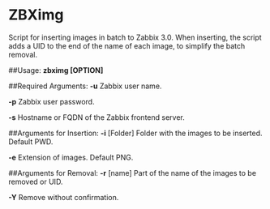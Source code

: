 # ZBXimg
Script for inserting images in batch to Zabbix 3.0.
When inserting, the script adds a UID to the end of the name of each image, to simplify the batch removal.

##Usage:
**zbximg [OPTION]**
                
##Required Arguments:
**-u**              Zabbix user name.

**-p**              Zabbix user password.

**-s**              Hostname or FQDN of the Zabbix frontend server.

##Arguments for Insertion:
**-i** [Folder]     Folder with the images to be inserted. Default PWD.

**-e**              Extension of images. Default PNG.

##Arguments for Removal:
**-r** [name]       Part of the name of the images to be removed or UID.

**-Y**              Remove without confirmation.

